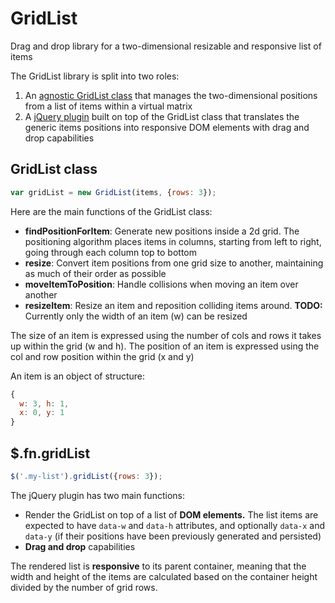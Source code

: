 GridList
====
Drag and drop library for a two-dimensional resizable and responsive list of
items

The GridList library is split into two roles:

1. An [agnostic GridList class](src/gridList.js) that manages the
two-dimensional positions from a list of items within a virtual matrix
2. A [jQuery plugin](src/jquery.gridList.js) built on top of the GridList class
that translates the generic items positions into responsive DOM elements with
drag and drop capabilities

## GridList class

```js
var gridList = new GridList(items, {rows: 3});
```

Here are the main functions of the GridList class:

- **findPositionForItem**: Generate new positions inside a 2d grid. The
positioning algorithm places items in columns, starting from left to right,
going through each column top to bottom
- **resize**: Convert item positions from one grid size to another, maintaining
as much of their order as possible
- **moveItemToPosition**: Handle collisions when moving an item over another
- **resizeItem**: Resize an item and reposition colliding items around.
**TODO:** Currently only the width of an item (w) can be resized

The size of an item is expressed using the number of cols and rows it takes up
within the grid (w and h). The position of an item is expressed using the col
and row position within the grid (x and y)

An item is an object of structure:
```js
{
  w: 3, h: 1,
  x: 0, y: 1
}
```

## $.fn.gridList

```js
$('.my-list').gridList({rows: 3});
```

The jQuery plugin has two main functions:

- Render the GridList on top of a list of **DOM elements.** The list items are
expected to have `data-w` and `data-h` attributes, and optionally `data-x` and
`data-y` (if their positions have been previously generated and persisted)
- **Drag and drop** capabilities

The rendered list is **responsive** to its parent container, meaning that the
width and height of the items are calculated based on the container height
divided by the number of grid rows.
